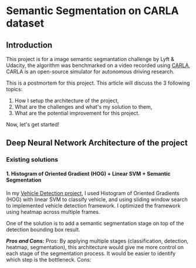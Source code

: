# Semantic Segmentation on CARLA dataset
## Introduction
This project is for a image semantic segmantation challenge by Lyft & Udacity, the algorithm was benchmarked on a video recorded using [CARLA](http://carla.org/), CARLA is an open-source simulator for autonomous driving research.

This is a postmortem for this project. This article will discuss the 3 following topics:

1. How I setup the architecture of the project,
1. What are the challenges and what's my solution to them,
1. What are the potential improvement for this project.

Now, let's get started!

## Deep Neural Network Architecture of the project
### Existing solutions
#### 1. Histogram of Oriented Gradient (HOG) + Linear SVM + Semantic Segmentation
In my [Vehicle Detection project](https://github.com/EvanWY/CarND-Vehicle-Detection/blob/master/writeup.md), I used Histogram of Oriented Gradients (HOG) with linear SVM to classify vehicle, and using sliding window search to implemented vehicle detection framework. I optimized the framework using heatmap across multiple frames.

One of the solution is to add a semantic segmentation stage on top of the detection bounding box result.

***Pros and Cons:***
Pros: By applying multiple stages (classification, detection, heatmap, segmentation), this architecture would give me more control on each stage of the segmentation process. It would be easier to identify which step is the bottleneck.
Cons: 

